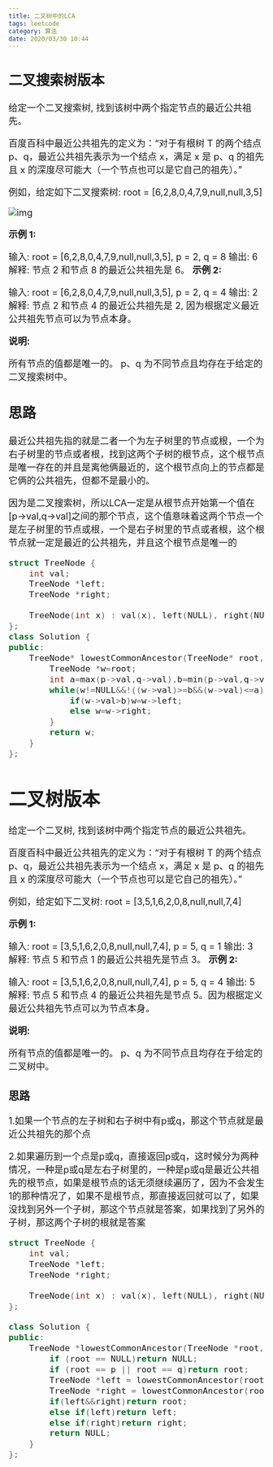 ```yaml
---
title: 二叉树中的LCA
tags: leetcode
category: 算法
date: 2020/03/30 10:44
---
```


<font size=4>

## 二叉搜索树版本

给定一个二叉搜索树, 找到该树中两个指定节点的最近公共祖先。

百度百科中最近公共祖先的定义为：“对于有根树 T 的两个结点 p、q，最近公共祖先表示为一个结点 x，满足 x 是 p、q 的祖先且 x 的深度尽可能大（一个节点也可以是它自己的祖先）。”

例如，给定如下二叉搜索树:  root = [6,2,8,0,4,7,9,null,null,3,5]

![img](https://assets.leetcode-cn.com/aliyun-lc-upload/uploads/2018/12/14/binarysearchtree_improved.png)

**示例 1:**

输入: root = [6,2,8,0,4,7,9,null,null,3,5], p = 2, q = 8
输出: 6 
解释: 节点 2 和节点 8 的最近公共祖先是 6。
**示例 2:**

输入: root = [6,2,8,0,4,7,9,null,null,3,5], p = 2, q = 4
输出: 2
解释: 节点 2 和节点 4 的最近公共祖先是 2, 因为根据定义最近公共祖先节点可以为节点本身。

**说明:**

所有节点的值都是唯一的。
p、q 为不同节点且均存在于给定的二叉搜索树中。

## 思路

最近公共祖先指的就是二者一个为左子树里的节点或根，一个为右子树里的节点或者根，找到这两个子树的根节点，这个根节点是唯一存在的并且是离他俩最近的，这个根节点向上的节点都是它俩的公共祖先，但都不是最小的。

因为是二叉搜索树，所以LCA一定是从根节点开始第一个值在[p->val,q->val]之间的那个节点，这个值意味着这两个节点一个是左子树里的节点或根，一个是右子树里的节点或者根，这个根节点就一定是最近的公共祖先，并且这个根节点是唯一的

```c++
struct TreeNode {
    int val;
    TreeNode *left;
    TreeNode *right;

    TreeNode(int x) : val(x), left(NULL), right(NULL) {}
};
class Solution {
public:
    TreeNode* lowestCommonAncestor(TreeNode* root, TreeNode* p, TreeNode* q) {
        TreeNode *w=root;
        int a=max(p->val,q->val),b=min(p->val,q->val);
        while(w!=NULL&&!((w->val)>=b&&(w->val)<=a)){
            if(w->val>b)w=w->left;
            else w=w->right;
        }
        return w;
    }
};
```

# 二叉树版本

给定一个二叉树, 找到该树中两个指定节点的最近公共祖先。

百度百科中最近公共祖先的定义为：“对于有根树 T 的两个结点 p、q，最近公共祖先表示为一个结点 x，满足 x 是 p、q 的祖先且 x 的深度尽可能大（一个节点也可以是它自己的祖先）。”

例如，给定如下二叉树:  root = [3,5,1,6,2,0,8,null,null,7,4] 

**示例 1:**

输入: root = [3,5,1,6,2,0,8,null,null,7,4], p = 5, q = 1
输出: 3
解释: 节点 5 和节点 1 的最近公共祖先是节点 3。
**示例 2:**

输入: root = [3,5,1,6,2,0,8,null,null,7,4], p = 5, q = 4
输出: 5
解释: 节点 5 和节点 4 的最近公共祖先是节点 5。因为根据定义最近公共祖先节点可以为节点本身。

**说明:**

所有节点的值都是唯一的。
p、q 为不同节点且均存在于给定的二叉树中。

### 思路

1.如果一个节点的左子树和右子树中有p或q，那这个节点就是最近公共祖先的那个点

2.如果遍历到一个点是p或q，直接返回p或q，这时候分为两种情况，一种是p或q是左右子树里的，一种是p或q是最近公共祖先的根节点，如果是根节点的话无须继续遍历了，因为不会发生1的那种情况了，如果不是根节点，那直接返回就可以了，如果没找到另外一个子树，那这个节点就是答案，如果找到了另外的子树，那这两个子树的根就是答案

```c++
struct TreeNode {
    int val;
    TreeNode *left;
    TreeNode *right;

    TreeNode(int x) : val(x), left(NULL), right(NULL) {}
};

class Solution {
public:
    TreeNode *lowestCommonAncestor(TreeNode *root, TreeNode *p, TreeNode *q) {
        if (root == NULL)return NULL;
        if (root == p || root == q)return root;
        TreeNode *left = lowestCommonAncestor(root->left, p, q);
        TreeNode *right = lowestCommonAncestor(root->right, p, q);
        if(left&&right)return root;
        else if(left)return left;
        else if(right)return right;
        return NULL;
    }
};
```


